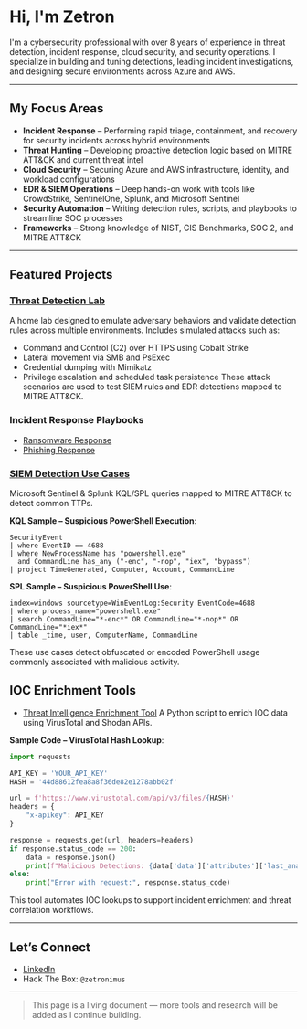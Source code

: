 # Hi, I'm Zetron

I'm a cybersecurity professional with over 8 years of experience in threat detection, incident response, cloud security, and security operations. I specialize in building and tuning detections, leading incident investigations, and designing secure environments across Azure and AWS.

---

## My Focus Areas

- **Incident Response** – Performing rapid triage, containment, and recovery for security incidents across hybrid environments
- **Threat Hunting** – Developing proactive detection logic based on MITRE ATT&CK and current threat intel
- **Cloud Security** – Securing Azure and AWS infrastructure, identity, and workload configurations
- **EDR & SIEM Operations** – Deep hands-on work with tools like CrowdStrike, SentinelOne, Splunk, and Microsoft Sentinel
- **Security Automation** – Writing detection rules, scripts, and playbooks to streamline SOC processes
- **Frameworks** – Strong knowledge of NIST, CIS Benchmarks, SOC 2, and MITRE ATT&CK

---

## Featured Projects

### [Threat Detection Lab](./threat-detection-lab/README.md)
A home lab designed to emulate adversary behaviors and validate detection rules across multiple environments. Includes simulated attacks such as:
- Command and Control (C2) over HTTPS using Cobalt Strike
- Lateral movement via SMB and PsExec
- Credential dumping with Mimikatz
- Privilege escalation and scheduled task persistence
These attack scenarios are used to test SIEM rules and EDR detections mapped to MITRE ATT&CK.

### Incident Response Playbooks
- [Ransomware Response](playbooks/ransomware_response.md)
- [Phishing Response](playbooks/phishing_response.md)


### [SIEM Detection Use Cases](./siem-detection-use-cases/README.md)
Microsoft Sentinel & Splunk KQL/SPL queries mapped to MITRE ATT&CK to detect common TTPs.

**KQL Sample – Suspicious PowerShell Execution**:
```kql
SecurityEvent
| where EventID == 4688
| where NewProcessName has "powershell.exe"
  and CommandLine has_any ("-enc", "-nop", "iex", "bypass")
| project TimeGenerated, Computer, Account, CommandLine
```

**SPL Sample – Suspicious PowerShell Use**:
```spl
index=windows sourcetype=WinEventLog:Security EventCode=4688
| where process_name="powershell.exe"
| search CommandLine="*-enc*" OR CommandLine="*-nop*" OR CommandLine="*iex*"
| table _time, user, ComputerName, CommandLine
```

These use cases detect obfuscated or encoded PowerShell usage commonly associated with malicious activity.

## IOC Enrichment Tools
- [Threat Intelligence Enrichment Tool](tools/ioc_enrichment.md)
A Python script to enrich IOC data using VirusTotal and Shodan APIs.

**Sample Code – VirusTotal Hash Lookup**:
```python
import requests

API_KEY = 'YOUR_API_KEY'
HASH = '44d88612fea8a8f36de82e1278abb02f'

url = f'https://www.virustotal.com/api/v3/files/{HASH}'
headers = {
    "x-apikey": API_KEY
}

response = requests.get(url, headers=headers)
if response.status_code == 200:
    data = response.json()
    print(f"Malicious Detections: {data['data']['attributes']['last_analysis_stats']['malicious']}")
else:
    print("Error with request:", response.status_code)
```
This tool automates IOC lookups to support incident enrichment and threat correlation workflows.

---

## Let’s Connect
- [LinkedIn](https://linkedin.com/in/zetron-cakha)
- Hack The Box: `@zetronimus`

---

> This page is a living document — more tools and research will be added as I continue building.
